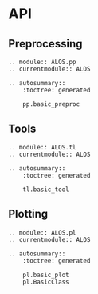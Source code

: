 # API

## Preprocessing

```{eval-rst}
.. module:: ALOS.pp
.. currentmodule:: ALOS

.. autosummary::
    :toctree: generated

    pp.basic_preproc
```

## Tools

```{eval-rst}
.. module:: ALOS.tl
.. currentmodule:: ALOS

.. autosummary::
    :toctree: generated

    tl.basic_tool
```

## Plotting

```{eval-rst}
.. module:: ALOS.pl
.. currentmodule:: ALOS

.. autosummary::
    :toctree: generated

    pl.basic_plot
    pl.BasicClass
```

